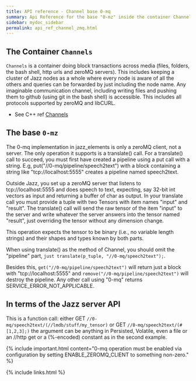 ```yaml
---
title: API reference - Channel base 0-mq
summary: Api Reference for the base "0-mz" inside the container Channels
sidebar: mydoc_sidebar
permalink: api_ref_channel_zmq.html
---
```


## The Container `Channels`

`Channels` is a container doing block transactions across media (files, folders, the bash shell, http urls and zeroMQ servers). This
includes keeping a cluster of Jazz nodes as a whole where every node is aware of all the others and queries can be forwarded by just
including the node name. Any imaginable communication channel, including writing files and pushing them to github (using git in the bash
shell) is accessible. This includes all protocols supported by zeroMQ and libCURL.

* See C++ ref [Channels](/develop_jazz02/classjazz__elements_1_1Channels.html)

## The base `0-mz`

The 0-mq implementation in jazz_elements is only a zeroMQ client, not a server. The only operation it supports is a translate() call.
For a translate() call to succeed, you must first have created a pipeline using a put call with a string. E.g,
put("//0-mq/pipeline/speech2text") with a block containing a string like "tcp://localhost:5555" creates a pipeline named speech2text.

Outside Jazz, you set up a zeroMQ server that listens to tcp://localhost:5555 and does speech to text, expecting, say 32-bit int vectors
as input and returning a buffer of char as output. In your translate call you must provide a tuple with two Tensors with item names "input"
and "result". The translate() call will send the raw tensor of the item "input" to the server and write whatever the server answers into
the tensor named "result", just overriding the tensor without any dimension change.

This operation expects the tensor to be binary (i.e., no variable length strings) and their shapes and types known by both parts.

When using translate() as the method of Channel, you should omit the "pipeline" part, `just translate(p_tuple, "//0-mq/speech2text");`.

Besides this, `get("//0-mq/pipeline/speech2text")` will return just a block with "tcp://localhost:5555" and
`remove("//0-mq/pipeline/speech2text")` will destroy the pipeline. Any other call using "0-mq" returns SERVICE_ERROR_NOT_APPLICABLE.

## In terms of the Jazz server API

This is a function call: either GET `//0-mq/speech2text/(//lmdb/stuff/my_tensor)` or GET `//0-mq/speech2text/(#[1,2,3];)` the argument
can be anything in Persisted, Volatile, even a file or an //http get or a (%-encoded) constant as in the second example.

{% include important.html content="0-mq operation must be enabled via configuration by setting ENABLE_ZEROMQ_CLIENT to something
non-zero." %}

{% include links.html %}

